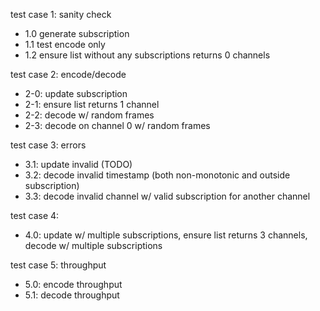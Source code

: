 test case 1: sanity check

-   1.0 generate subscription
-   1.1 test encode only
-   1.2 ensure list without any subscriptions returns 0 channels

test case 2: encode/decode

-   2-0: update subscription
-   2-1: ensure list returns 1 channel
-   2-2: decode w/ random frames
-   2-3: decode on channel 0 w/ random frames

test case 3: errors

-   3.1: update invalid (TODO)
-   3.2: decode invalid timestamp (both non-monotonic and outside subscription)
-   3.3: decode invalid channel w/ valid subscription for another channel

test case 4:

-   4.0: update w/ multiple subscriptions, ensure list returns 3 channels, decode w/ multiple subscriptions

test case 5: throughput

-   5.0: encode throughput
-   5.1: decode throughput
